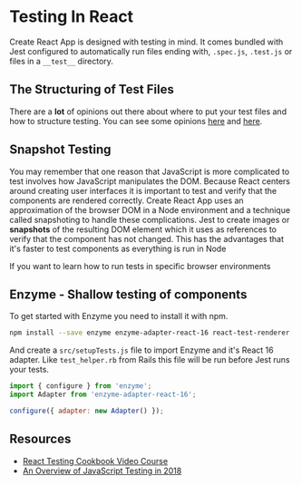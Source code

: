 # Testing In React

Create React App is designed with testing in mind.  It comes bundled with Jest configured to automatically run files ending with, `.spec.js`, `.test.js` or files in a `__test__` directory.  

## The Structuring of Test Files

There are a **lot** of opinions out there about where to put your test files and how to structure testing.  You can see some opinions [here](https://medium.freecodecamp.org/the-right-way-to-test-react-components-548a4736ab22) and [here](https://hackernoon.com/the-100-correct-way-to-structure-a-react-app-or-why-theres-no-such-thing-3ede534ef1ed).

## Snapshot Testing

You may remember that one reason that JavaScript is more complicated to test involves how JavaScript manipulates the DOM.  Because React centers around creating user interfaces it is important to test and verify that the components are rendered correctly.  Create React App uses an approximation of the browser DOM in a Node environment and a technique called snapshoting to handle these complications. Jest to create images or **snapshots** of the resulting DOM element which it uses as references to verify that the component has not changed.  This has the advantages that it's faster to test components as everything is run in Node

If you want to learn how to run tests in specific browser environments


## Enzyme - Shallow testing of components

To get started with Enzyme you need to install it with npm.

```bash
npm install --save enzyme enzyme-adapter-react-16 react-test-renderer
```

And create a `src/setupTests.js` file to import Enzyme and it's React 16 adapter.  Like `test_helper.rb` from Rails this file will be run before Jest runs your tests.   

```javascript
import { configure } from 'enzyme';
import Adapter from 'enzyme-adapter-react-16';

configure({ adapter: new Adapter() });
```

## Resources
- [React Testing Cookbook Video Course](https://egghead.io/courses/react-testing-cookbook)
- [An Overview of JavaScript Testing in 2018](https://medium.com/welldone-software/an-overview-of-javascript-testing-in-2018-f68950900bc3)
